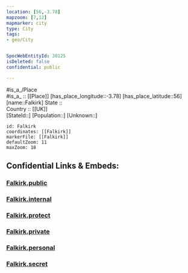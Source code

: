 ```yaml
---
location: [56,-3.78] 
mapzoom: [7,12] 
mapmarker: city 
type: City
tags:
- geo/City


SpocWebEntityId: 30125
isDeleted: false
confidential: public

---
```

#is_a_/Place  
#is_a_ :: [[Place]] 
[has_place_longitude::-3.78] 
[has_place_latitude::56] 
[name::Falkirk] 
State ::  
Country :: [[UK]]  
[StateId::] 
[Population::] 
[Unknown::] 


```leaflet
id: Falkirk
coordinates: [[Falkirk]] 
markerFile: [[Falkirk]] 
defaultZoom: 11 
maxZoom: 18
```


## Confidential Links & Embeds: 

### [Falkirk.public](/_public/\Earth\Continent\Europe\Europe~North\UK\Scotland\counties~Scotland\Falkirk\cities~FalkirkFalkirk.public.md) 

### [Falkirk.internal](/_internal/\Earth\Continent\Europe\Europe~North\UK\Scotland\counties~Scotland\Falkirk\cities~FalkirkFalkirk.internal.md) 

### [Falkirk.protect](/_protect/\Earth\Continent\Europe\Europe~North\UK\Scotland\counties~Scotland\Falkirk\cities~FalkirkFalkirk.protect.md) 

### [Falkirk.private](/_private/\Earth\Continent\Europe\Europe~North\UK\Scotland\counties~Scotland\Falkirk\cities~FalkirkFalkirk.private.md) 

### [Falkirk.personal](/_personal/\Earth\Continent\Europe\Europe~North\UK\Scotland\counties~Scotland\Falkirk\cities~FalkirkFalkirk.personal.md) 

### [Falkirk.secret](/_secret/\Earth\Continent\Europe\Europe~North\UK\Scotland\counties~Scotland\Falkirk\cities~FalkirkFalkirk.secret.md)

